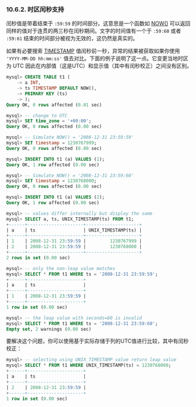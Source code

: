 ### 10.6.2. 时区闰秒支持

闰秒值是带着结束于 `:59:59` 的时间部分。这意思是一个函数如 [NOW()]() 可以返回同样的值对于连贯的两三秒在闰秒期间。文字的时间值有一个于 `:59:60` 或者 `:59:61` 结束的时间部分被视为无效的，这仍然是真实的。

如果有必要搜索 [TIMESTAMP]() 值闰秒前一秒，异常的结果被获取如果你使用 `'YYYY-MM-DD hh:mm:ss'` 值去对比。下面的例子说明了这一点。它变更当地时区为 UTC 因此在内部值（这是UTC）和显示值（其中有闰秒校正）之间没有区别。

```sql
mysql> CREATE TABLE t1 (
    -> a INT,
    -> ts TIMESTAMP DEFAULT NOW(),
    -> PRIMARY KEY (ts)
    -> );
Query OK, 0 rows affected (0.01 sec)

mysql> -- change to UTC
mysql> SET time_zone = '+00:00';
Query OK, 0 rows affected (0.00 sec)

mysql> -- Simulate NOW() = '2008-12-31 23:59:59'
mysql> SET timestamp = 1230767999;
Query OK, 0 rows affected (0.00 sec)

mysql> INSERT INTO t1 (a) VALUES (1);
Query OK, 1 row affected (0.00 sec)

mysql> -- Simulate NOW() = '2008-12-31 23:59:60'
mysql> SET timestamp = 1230768000;
Query OK, 0 rows affected (0.00 sec)

mysql> INSERT INTO t1 (a) VALUES (2);
Query OK, 1 row affected (0.00 sec)

mysql> -- values differ internally but display the same
mysql> SELECT a, ts, UNIX_TIMESTAMP(ts) FROM t1;
+------+---------------------+--------------------+
| a    | ts                  | UNIX_TIMESTAMP(ts) |
+------+---------------------+--------------------+
| 1    | 2008-12-31 23:59:59 |         1230767999 |
| 2    | 2008-12-31 23:59:59 |         1230768000 |
+------+---------------------+--------------------+
2 rows in set (0.00 sec)

mysql> -- only the non-leap value matches
mysql> SELECT * FROM t1 WHERE ts = '2008-12-31 23:59:59';
+------+---------------------+
| a    | ts                  |
+------+---------------------+
| 1    | 2008-12-31 23:59:59 |
+------+---------------------+
1 row in set (0.00 sec)

mysql> -- the leap value with seconds=60 is invalid
mysql> SELECT * FROM t1 WHERE ts = '2008-12-31 23:59:60';
Empty set, 2 warnings (0.00 sec)
```

要解决这个问题，你可以使用基于实际存储于列的UTC值进行比较，其中有闰秒校正：

```sql
mysql> -- selecting using UNIX_TIMESTAMP value return leap value
mysql> SELECT * FROM t1 WHERE UNIX_TIMESTAMP(ts) = 1230768000;
+------+---------------------+
| a    | ts                  |
+------+---------------------+
| 2    | 2008-12-31 23:59:59 |
+------+---------------------+
1 row in set (0.00 sec)
```